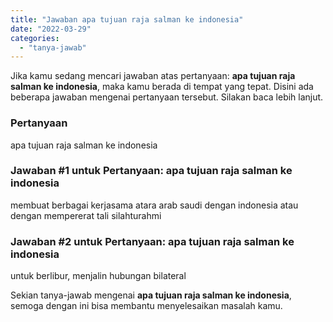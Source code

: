```yaml
---
title: "Jawaban apa tujuan raja salman ke indonesia"
date: "2022-03-29"
categories: 
  - "tanya-jawab"
---
```


Jika kamu sedang mencari jawaban atas pertanyaan: **apa tujuan raja salman ke indonesia**, maka kamu berada di tempat yang tepat. Disini ada beberapa jawaban mengenai pertanyaan tersebut. Silakan baca lebih lanjut.

### Pertanyaan

apa tujuan raja salman ke indonesia

### Jawaban #1 untuk Pertanyaan: apa tujuan raja salman ke indonesia

membuat berbagai kerjasama atara arab saudi dengan indonesia atau dengan mempererat tali silahturahmi  

### Jawaban #2 untuk Pertanyaan: apa tujuan raja salman ke indonesia

untuk berlibur, menjalin hubungan bilateral

Sekian tanya-jawab mengenai **apa tujuan raja salman ke indonesia**, semoga dengan ini bisa membantu menyelesaikan masalah kamu.
